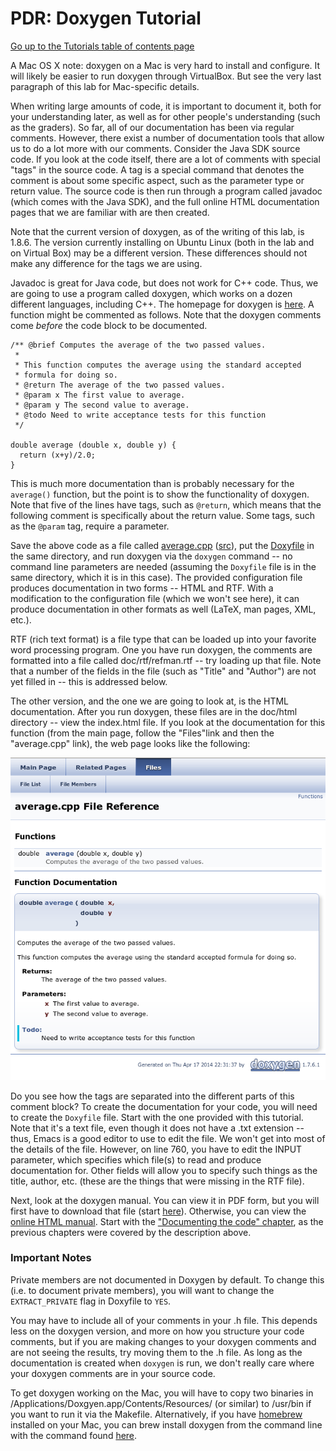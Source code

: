 PDR: Doxygen Tutorial
=====================

[Go up to the Tutorials table of contents page](../index.html)

A Mac OS X note: doxygen on a Mac is very hard to install and configure.  It will likely be easier to run doxygen through VirtualBox.  But see the very last paragraph of this lab for Mac-specific details.

When writing large amounts of code, it is important to document it, both for your understanding later, as well as for other people's understanding (such as the graders).  So far, all of our documentation has been via regular comments.  However, there exist a number of documentation tools that allow us to do a lot more with our comments.  Consider the Java SDK source code.  If you look at the code itself, there are a lot of comments with special "tags" in the source code.  A tag is a special command that denotes the comment is about some specific aspect, such as the parameter type or return value.  The source code is then run through a program called javadoc (which comes with the Java SDK), and the full online HTML documentation pages that we are familiar with are then created.

Note that the current version of doxygen, as of the writing of this lab, is 1.8.6.  The version currently installing on Ubuntu Linux (both in the lab and on Virtual Box) may be a different version.  These differences should not make any difference for the tags we are using.

Javadoc is great for Java code, but does not work for C++ code.  Thus, we are going to use a program called doxygen, which works on a dozen different languages, including C++.  The homepage for doxygen is [here](http://www.doxygen.org).  A function might be commented as follows.  Note that the doxygen comments come *before* the code block to be documented.

```
/** @brief Computes the average of the two passed values.
 *
 * This function computes the average using the standard accepted
 * formula for doing so.
 * @return The average of the two passed values.
 * @param x The first value to average.
 * @param y The second value to average.
 * @todo Need to write acceptance tests for this function
 */

double average (double x, double y) {
  return (x+y)/2.0;
}
```

This is much more documentation than is probably necessary for the `average()` function, but the point is to show the functionality of doxygen.  Note that five of the lines have tags, such as `@return`, which means that the following comment is specifically about the return value.  Some tags, such as the `@param` tag, require a parameter.

Save the above code as a file called [average.cpp](average.cpp.html) ([src](average.cpp)), put the [Doxyfile](Doxyfile) in the same directory, and run doxygen via the `doxygen` command -- no command line parameters are needed (assuming the `Doxyfile` file is in the same directory, which it is in this case).  The provided configuration file produces documentation in two forms -- HTML and RTF.  With a modification to the configuration file (which we won't see here), it can produce documentation in other formats as well (LaTeX, man pages, XML, etc.).  

RTF (rich text format) is a file type that can be loaded up into your favorite word processing program.  One you have run doxygen, the comments are formatted into a file called doc/rtf/refman.rtf -- try loading up that file.  Note that a number of the fields in the file (such as "Title" and "Author") are not yet filled in -- this is addressed below.

The other version, and the one we are going to look at, is the HTML documentation.  After you run doxygen, these files are in the doc/html directory -- view the index.html file.  If you look at the documentation for this function (from the main page, follow the "Files"link and then the "average.cpp" link), the web page looks like the following:

![](screenshot.png)

Do you see how the tags are separated into the different parts of this comment block?  To create the documentation for your code, you will need to create the `Doxyfile` file.  Start with the one provided with this tutorial.  Note that it's a text file, even though it does not have a .txt extension -- thus, Emacs is a good editor to use to edit the file.  We won't get into most of the details of the file.  However, on line 760, you have to edit the INPUT parameter, which specifies which file(s) to read and produce documentation for.  Other fields will allow you to specify such things as the title, author, etc. (these are the things that were missing in the RTF file).

Next, look at the doxygen manual.  You can view it in PDF form, but you will first have to download that file (start [here](http://www.stack.nl/~dimitri/doxygen/download.html#dlmanual)).  Otherwise, you can view the [online HTML manual](http://www.stack.nl/~dimitri/doxygen/manual/index.html).  Start with the ["Documenting the code" chapter](http://www.stack.nl/~dimitri/doxygen/manual/docblocks.html), as the previous chapters were covered by the description above.

### Important Notes ###

Private members are not documented in Doxygen by default.  To change this (i.e. to document private members), you will want to change the `EXTRACT_PRIVATE` flag in Doxyfile to `YES`.

You may have to include all of your comments in your .h file.  This depends less on the doxygen version, and more on how you structure your code comments, but if you are making changes to your doxygen comments and are not seeing the results, try moving them to the .h file.  As long as the documentation is created when `doxygen` is run, we don't really care where your doxygen comments are in your source code.

To get doxygen working on the Mac, you will have to copy two binaries in /Applications/Doxgyen.app/Contents/Resources/ (or similar) to /usr/bin if you want to run it via the Makefile.  Alternatively, if you have [homebrew](http://brew.sh/) installed on your Mac, you can brew install doxygen from the command line with the command found [here](http://brewformulas.org/Doxygen).
